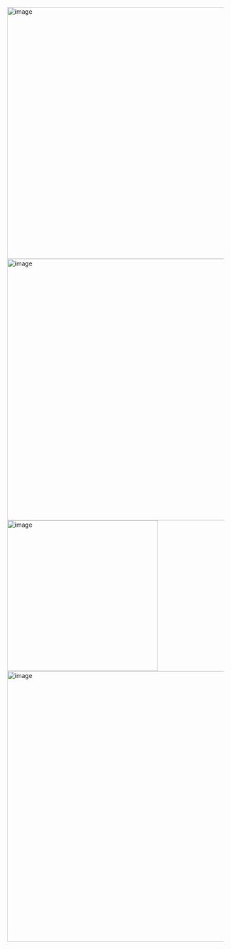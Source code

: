 <img width="586" alt="image" src="https://user-images.githubusercontent.com/6240170/167290392-8974f18a-af18-40c1-9f61-fbb6713fc8d0.png">
<img width="608" alt="image" src="https://user-images.githubusercontent.com/6240170/167290399-3e5525f6-0777-48d4-8479-1c95ba342877.png">
<img width="351" alt="image" src="https://user-images.githubusercontent.com/6240170/167290404-ac47caef-eadc-4ea7-8b9f-d0b3edded8d5.png">
<img width="630" alt="image" src="https://user-images.githubusercontent.com/6240170/167290408-d180d1e5-1d26-483b-9938-c6dcdd6d4e05.png">

